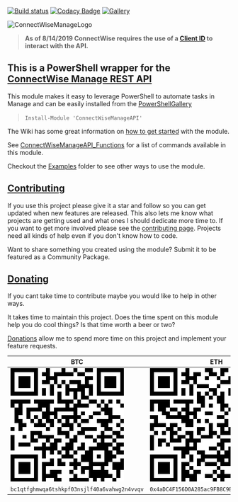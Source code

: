 ﻿[![Build status](https://ci.appveyor.com/api/projects/status/gkmh0h0234s1x7rt?svg=true)](https://ci.appveyor.com/project/christaylorcodes/connectwisemanageapi)
[![Codacy Badge](https://api.codacy.com/project/badge/Grade/8aa3633cda3d41d5baa5e9f595b8124f)](https://www.codacy.com/manual/christaylorcodes/ConnectWiseManageAPI?utm_source=github.com&amp;utm_medium=referral&amp;utm_content=christaylorcodes/ConnectWiseManageAPI&amp;utm_campaign=Badge_Grade)
[![Gallery](https://img.shields.io/powershellgallery/v/ConnectWiseManageAPI?label=PS%20Gallery&logo=powershell&logoColor=white)](https://www.powershellgallery.com/packages/ConnectWiseManageAPI)

![ConnectWiseManageLogo](https://www.connectwise.com/-/media/logos/company/product/manage/manage-horiz-black.ashx?h=393&w=1494&la=en&hash=41DF6B6D3CB705E82EE2189EC9C101E5C77B900A)

> **As of 8/14/2019 ConnectWise requires the use of a [Client ID](https://developer.connectwise.com/ClientID) to interact with the API.**

## This is a PowerShell wrapper for the [ConnectWise Manage REST API](https://developer.connectwise.com/Products/Manage/REST)

This module makes it easy to leverage PowerShell to automate tasks in Manage and can be easily installed from the [PowerShellGallery](https://www.powershellgallery.com/packages/ConnectWiseManageAPI)

> `Install-Module 'ConnectWiseManageAPI'`

The Wiki has some great information on [how to get started](https://github.com/christaylorcodes/ConnectWiseManageAPI/wiki/Getting-Started---Authentication) with the module.

See [ConnectWiseManageAPI_Functions](ConnectWiseManageAPI_Functions.md) for a list of commands available in this module.

Checkout the [Examples](https://github.com/christaylorcodes/ConnectWiseManageAPI/tree/master/Examples) folder to see other ways to use the module.

## [Contributing](CONTRIBUTING.md)

If you use this project please give it a star and follow so you can get updated when new features are released. This also lets me know what projects are getting used and what ones I should dedicate more time to. If you want to get more involved please see the [contributing page](CONTRIBUTING.md). Projects need all kinds of help even if you don't know how to code.

Want to share something you created using the module? Submit it to be featured as a Community Package.

## [Donating](https://paypal.me/ChrisTaylorCodes)

If you cant take time to contribute maybe you would like to help in other ways.

It takes time to maintain this project. Does the time spent on this module help you do cool things? Is that time worth a beer or two?

[Donations](https://paypal.me/ChrisTaylorCodes) allow me to spend more time on this project and implement your feature requests.

| BTC                                                                                                          | ETH                                                                                                          |
| ------------------------------------------------------------------------------------------------------------ | ------------------------------------------------------------------------------------------------------------ |
| ![bc1qtfghmwqa6tshkpf03nsjlf40a6vahwg2n4vvqv](./Donate/BTC.png "bc1qtfghmwqa6tshkpf03nsjlf40a6vahwg2n4vvqv") | ![0x4aDC4F156D0A285ac9FB8C9Bd1513fe64FE35F1B](./Donate/ETH.png "0x4aDC4F156D0A285ac9FB8C9Bd1513fe64FE35F1B") |
| `bc1qtfghmwqa6tshkpf03nsjlf40a6vahwg2n4vvqv`                                                                 | `0x4aDC4F156D0A285ac9FB8C9Bd1513fe64FE35F1B`                                                                 |
